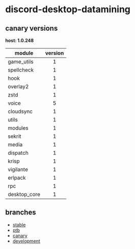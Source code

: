 # discord-desktop-datamining

## canary versions

**host: 1.0.248**

| module | version |
| ------ | :-----: |
| game_utils | 1 |
| spellcheck | 1 |
| hook | 1 |
| overlay2 | 1 |
| zstd | 1 |
| voice | 5 |
| cloudsync | 1 |
| utils | 1 |
| modules | 1 |
| sekrit | 1 |
| media | 1 |
| dispatch | 1 |
| krisp | 1 |
| vigilante | 1 |
| erlpack | 1 |
| rpc | 1 |
| desktop_core | 1 |

## branches

- [stable](https://github.com/OpenAsar/discord-desktop-datamining/tree/stable)
- [ptb](https://github.com/OpenAsar/discord-desktop-datamining/tree/ptb)
- [canary](https://github.com/OpenAsar/discord-desktop-datamining/tree/canary)
- [development](https://github.com/OpenAsar/discord-desktop-datamining/tree/development)